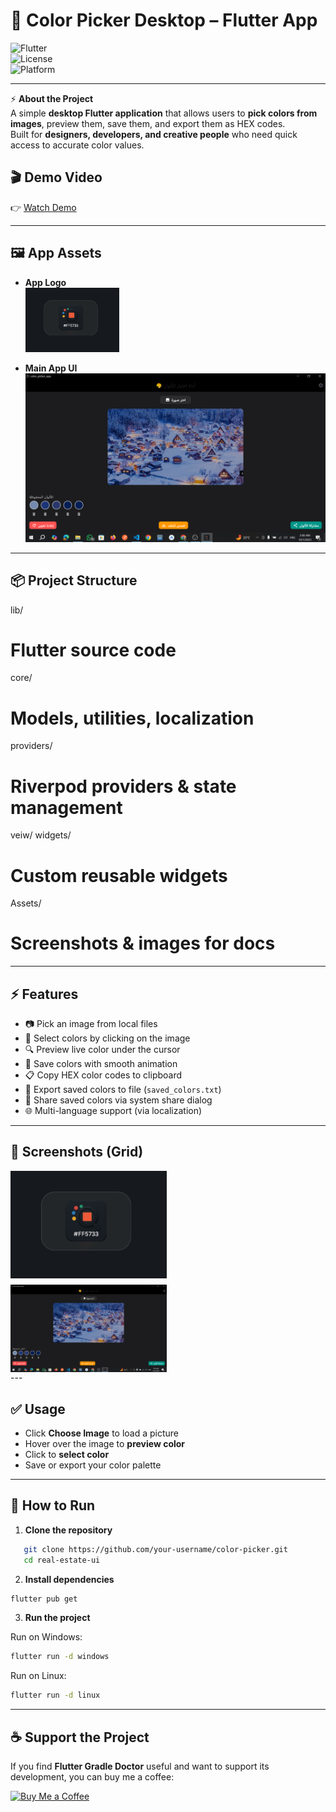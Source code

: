 # 🎨 Color Picker Desktop – Flutter App  

![Flutter](https://img.shields.io/badge/Flutter-3.24-blue?logo=flutter)  
![License](https://img.shields.io/badge/License-MIT-green)  
![Platform](https://img.shields.io/badge/Platform-Windows%20%7C%20Linux-lightgrey)  

---

⚡ **About the Project**  
A simple **desktop Flutter application** that allows users to **pick colors from images**, preview them, save them, and export them as HEX codes.  
Built for **designers, developers, and creative people** who need quick access to accurate color values.  

## 🎬 Demo Video  

👉 [Watch Demo](https://drive.google.com/drive/folders/1OCWmvhE19iwk6IknGgLRRb7l5BrYuQwr?usp=drive_link)  

---


## 🖼️ App Assets  

- **App Logo**  
  <img src="assets/screenshots/splash_logo.png" width="150" alt="App Logo" />  

- **Main App UI**  
  <img src="assets/screenshots/app_ui.png" width="500" alt="App UI" />  

---

## 📦 Project Structure  


lib/ 
   # Flutter source code
 core/
   # Models, utilities, localization
 providers/
   # Riverpod providers & state management
 veiw/
    widgets/ 
   # Custom reusable widgets
Assets/ 
 # Screenshots & images for docs


---


## ⚡ Features  

- 📷 Pick an image from local files  
- 🎨 Select colors by clicking on the image  
- 🔍 Preview live color under the cursor  
- 💾 Save colors with smooth animation  
- 📋 Copy HEX color codes to clipboard  
- 📂 Export saved colors to file (`saved_colors.txt`)  
- 🔗 Share saved colors via system share dialog  
- 🌐 Multi-language support (via localization)  

---
## 📌 Screenshots (Grid) 

<div style="display: flex; flex-wrap: wrap; gap: 10px;"> 
 <img src="assets/screenshots/splash_logo.png" width="250" alt="App Logo" /> 
 <img src="assets/screenshots/app_ui.png" width="250" alt="App UI" /> 
</div>
---


## ✅ Usage  

- Click **Choose Image** to load a picture
- Hover over the image to **preview color**
- Click to **select color**
- Save or export your color palette

---

## 📖 How to Run  

1. **Clone the repository**  
```bash
   git clone https://github.com/your-username/color-picker.git
   cd real-estate-ui
```

2. **Install dependencies**  

```bash
flutter pub get
```

3. **Run the project**  

Run on Windows:

```bash
flutter run -d windows  
```

Run on Linux:

```bash
flutter run -d linux
```

---

## ☕ Support the Project

If you find **Flutter Gradle Doctor** useful and want to support its development, you can buy me a coffee:

[![Buy Me a Coffee](https://img.shields.io/badge/Buy%20Me%20a%20Coffee-FF813F?style=for-the-badge&logo=buy-me-a-coffee&logoColor=white)](https://www.buymeacoffee.com/Mohamed_Fawzy)



